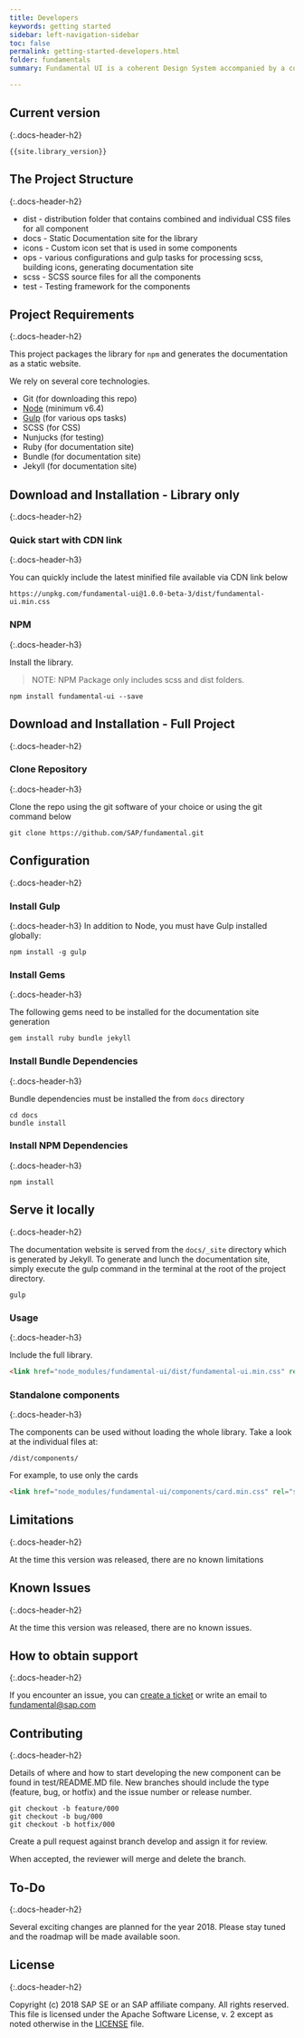 ```yaml
---
title: Developers
keywords: getting started
sidebar: left-navigation-sidebar
toc: false
permalink: getting-started-developers.html
folder: fundamentals
summary: Fundamental UI is a coherent Design System accompanied by a collection of HTML/CSS Components. Consumable as a library that can be used independently of the Front-End Technology or Framework. It is used to build Modern User Experiences for Products with the SAP look and feel.

---
```


## Current version
{:.docs-header-h2}

````
{{site.library_version}}
````


## The Project Structure
{:.docs-header-h2}

* dist - distribution folder that contains combined and individual CSS files for all component
* docs - Static Documentation site for the library
* icons - Custom icon set that is used in some components
* ops - various configurations and gulp tasks for processing scss, building icons, generating documentation site
* scss - SCSS source files for all the components
* test - Testing framework for the components


## Project Requirements
{:.docs-header-h2}

This project packages the library for `npm` and generates the documentation as a static website.

We rely on several core technologies.

* Git (for downloading this repo)
* [Node](https://nodejs.org/) (minimum v6.4)
* [Gulp](https://gulpjs.com/) (for various ops tasks)
* SCSS (for CSS)
* Nunjucks (for testing)
* Ruby (for documentation site)
* Bundle (for documentation site)
* Jekyll (for documentation site)


## Download and Installation - Library only
{:.docs-header-h2}

### Quick start with CDN link
{:.docs-header-h3}

You can quickly include the latest minified file available via CDN link below

```
https://unpkg.com/fundamental-ui@1.0.0-beta-3/dist/fundamental-ui.min.css
```

### NPM
{:.docs-header-h3}

Install the library.

> NOTE:  NPM Package only includes scss and dist folders.

````
npm install fundamental-ui --save
````


## Download and Installation - Full Project
{:.docs-header-h2}

### Clone Repository
{:.docs-header-h3}

Clone the repo using the git software of your choice or using the git command below

````
git clone https://github.com/SAP/fundamental.git
````


## Configuration
{:.docs-header-h2}

### Install Gulp
{:.docs-header-h3}
In addition to Node, you must have Gulp installed globally:

`npm install -g gulp`

### Install Gems
{:.docs-header-h3}

The following gems need to be installed for the documentation site generation

`gem install ruby bundle jekyll`

### Install Bundle Dependencies
{:.docs-header-h3}

Bundle dependencies must be installed the from `docs` directory

````
cd docs
bundle install
````

### Install NPM Dependencies
{:.docs-header-h3}

````
npm install
````


## Serve it locally
{:.docs-header-h2}

The documentation website is served from the `docs/_site` directory which is generated by Jekyll. To generate and lunch the documentation site, simply execute the gulp command in the terminal at the root of the project directory.

```
gulp
```

### Usage
{:.docs-header-h3}

Include the full library.

```html
<link href="node_modules/fundamental-ui/dist/fundamental-ui.min.css" rel="stylesheet" />
```

### Standalone components
{:.docs-header-h3}

The components can be used without loading the whole library. Take a look at the individual files at:

```
/dist/components/
```

For example, to use only the cards
```html
<link href="node_modules/fundamental-ui/components/card.min.css" rel="stylesheet" />
````


## Limitations
{:.docs-header-h2}

At the time this version was released, there are no known limitations


## Known Issues
{:.docs-header-h2}

At the time this version was released, there are no known issues.


## How to obtain support
{:.docs-header-h2}

If you encounter an issue, you can [create a ticket](https://github.com/SAP/fundamental/issues) or write an email to fundamental@sap.com


## Contributing
{:.docs-header-h2}

Details of where and how to start developing the new component can be found in test/README.MD file.
New branches should include the type (feature, bug, or hotfix) and the issue number or release number.

```
git checkout -b feature/000
git checkout -b bug/000
git checkout -b hotfix/000
```

Create a pull request against branch  develop  and assign it for review.

When accepted, the reviewer will merge and delete the branch.


## To-Do
{:.docs-header-h2}

Several exciting changes are planned for the year 2018. Please stay tuned and the roadmap will be made available soon.


## License
{:.docs-header-h2}

Copyright (c) 2018 SAP SE or an SAP affiliate company. All rights reserved.
This file is licensed under the Apache Software License, v. 2 except as noted otherwise in the [LICENSE](https://github.com/SAP/fundamental/blob/master/LICENSE) file.
